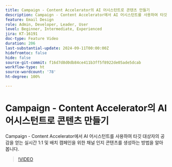 ```yaml
---
title: Campaign - Content Accelerator의 AI 어시스턴트로 콘텐츠 만들기
description: Campaign - Content Accelerator에서 AI 어시스턴트를 사용하여 타깃 대상자의 공감을 얻는 실시간 1:1 및 배치 캠페인을 위한 채널 인지 콘텐츠를 생성하는 방법을 알아봅니다.
feature: Email Design
role: Admin, Developer, Leader, User
level: Beginner, Intermediate, Experienced
jira: KT-16191
doc-type: Feature Video
duration: 206
last-substantial-update: 2024-09-11T00:00:00Z
hidefromtoc: false
hide: false
source-git-commit: f16d7d8d0db84ce411b3ff5f8922de05ade5dcab
workflow-type: ht
source-wordcount: '78'
ht-degree: 100%

---
```



# Campaign - Content Accelerator의 AI 어시스턴트로 콘텐츠 만들기

Campaign - Content Accelerator에서 AI 어시스턴트를 사용하여 타깃 대상자의 공감을 얻는 실시간 1:1 및 배치 캠페인을 위한 채널 인지 콘텐츠를 생성하는 방법을 알아봅니다.

>[!VIDEO](https://video.tv.adobe.com/v/3433569/?learn=on)
